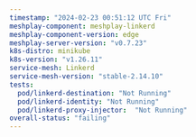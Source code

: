```yaml
---
timestamp: "2024-02-23 00:51:12 UTC Fri"
meshplay-component: meshplay-linkerd
meshplay-component-version: edge
meshplay-server-version: "v0.7.23"
k8s-distro: minikube
k8s-version: "v1.26.11"
service-mesh: Linkerd
service-mesh-version: "stable-2.14.10"
tests:
  pod/linkerd-destination: "Not Running"
  pod/linkerd-identity: "Not Running"
  pod/linkerd-proxy-injector:  "Not Running"
overall-status: "failing"
---
```


